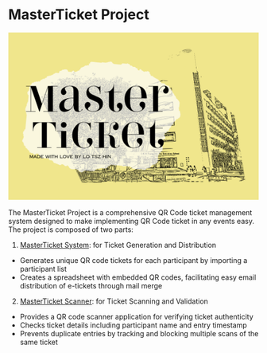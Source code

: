 # MasterTicket Project

![Screenshot](/READMEFILE/header_image.png)

The MasterTicket Project is a comprehensive QR Code ticket management system designed to make implementing QR Code ticket in any events easy. The project is composed of two parts:

1. [MasterTicket System](https://github.com/HKManus/MasterTicket_System): for Ticket Generation and Distribution
- Generates unique QR code tickets for each participant by importing a participant list
- Creates a spreadsheet with embedded QR codes, facilitating easy email distribution of e-tickets through mail merge

2. [MasterTicket Scanner](https://github.com/HKManus/MasterTicket_Scanner): for Ticket Scanning and Validation
- Provides a QR code scanner application for verifying ticket authenticity
- Checks ticket details including participant name and entry timestamp
- Prevents duplicate entries by tracking and blocking multiple scans of the same ticket
